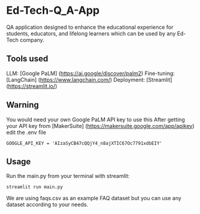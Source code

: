 # Ed-Tech-Q_A-App

QA application designed to enhance the educational experience for students, educators, and lifelong learners which can be used by any Ed-Tech company. 

## Tools used
LLM: [Google PaLM] (https://ai.google/discover/palm2)
Fine-tuning: [LangChain] (https://www.langchain.com/)
Deployment: [Streamlit] (https://streamlit.io/)

## Warning
You would need your own Google PaLM API key to use this
After getting your API key from [MakerSuite] (https://makersuite.google.com/app/apikey) edit the .env file

```
GOOGLE_API_KEY = 'AIzaSyCB47cQQjY4_n8ajXTIC67Oc7791xdbEIY'
```

## Usage
Run the main.py from your terminal with streamlit:
```
streamlit run main.py
```

We are using faqs.csv as an example FAQ dataset but you can use any dataset according to your needs.
